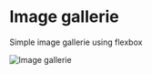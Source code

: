 # Image gallerie

Simple image gallerie using flexbox

![Image gallerie](https://docs.google.com/uc?export=download&id=1kA4iNA-ospE0QJhuiw3BszlZaf-azLgp)
